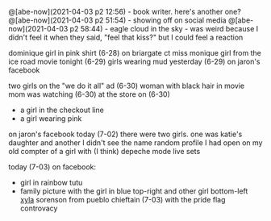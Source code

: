 @[abe-now](2021-04-03 p2 12:56) - book writer. here's another one?
@[abe-now](2021-04-03 p2 51:54) - showing off on social media
@[abe-now](2021-04-03 p2 58:44) - eagle cloud in the sky - was weird because I didn't feel it when they said, "feel that kiss?" but I could feel a reaction

dominique
girl in pink shirt (6-28) on briargate ct
miss monique
girl from the ice road movie tonight (6-29)
girls wearing mud yesterday (6-29) on jaron's facebook

two girls on the "we do it all" ad (6-30)
woman with black hair in movie mom was watching (6-30)
at the store on (6-30)
- a girl in the checkout line
- a girl wearing pink

on jaron's facebook today (7-02) there were two girls. one was katie's daughter and another I didn't see the name
random profile I had open on my old compter of a girl with (I think) depeche mode live sets

today (7-03) on facebook:
- girl in rainbow tutu
- family picture with the girl in blue top-right and other girl bottom-left
[xyla](https://www.youtube.com/channel/UCEn3fRj2e0mpqYsijxnzayg)
sorenson from pueblo chieftain (7-03) with the pride flag controvacy
